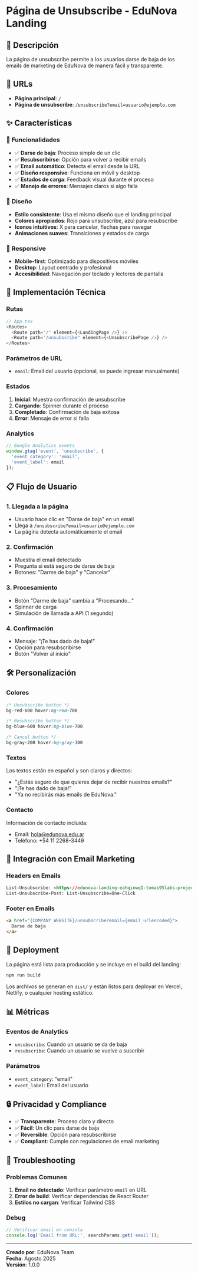 # Página de Unsubscribe - EduNova Landing

## 📧 **Descripción**

La página de unsubscribe permite a los usuarios darse de baja de los emails de marketing de EduNova de manera fácil y transparente.

## 🚀 **URLs**

- **Página principal**: `/`
- **Página de unsubscribe**: `/unsubscribe?email=usuario@ejemplo.com`

## ✨ **Características**

### 🎯 **Funcionalidades**
- ✅ **Darse de baja**: Proceso simple de un clic
- ✅ **Resubscribirse**: Opción para volver a recibir emails
- ✅ **Email automático**: Detecta el email desde la URL
- ✅ **Diseño responsive**: Funciona en móvil y desktop
- ✅ **Estados de carga**: Feedback visual durante el proceso
- ✅ **Manejo de errores**: Mensajes claros si algo falla

### 🎨 **Diseño**
- **Estilo consistente**: Usa el mismo diseño que el landing principal
- **Colores apropiados**: Rojo para unsubscribe, azul para resubscribe
- **Iconos intuitivos**: X para cancelar, flechas para navegar
- **Animaciones suaves**: Transiciones y estados de carga

### 📱 **Responsive**
- **Mobile-first**: Optimizado para dispositivos móviles
- **Desktop**: Layout centrado y profesional
- **Accesibilidad**: Navegación por teclado y lectores de pantalla

## 🔧 **Implementación Técnica**

### **Rutas**
```typescript
// App.tsx
<Routes>
  <Route path="/" element={<LandingPage />} />
  <Route path="/unsubscribe" element={<UnsubscribePage />} />
</Routes>
```

### **Parámetros de URL**
- `email`: Email del usuario (opcional, se puede ingresar manualmente)

### **Estados**
1. **Inicial**: Muestra confirmación de unsubscribe
2. **Cargando**: Spinner durante el proceso
3. **Completado**: Confirmación de baja exitosa
4. **Error**: Mensaje de error si falla

### **Analytics**
```typescript
// Google Analytics events
window.gtag('event', 'unsubscribe', {
  'event_category': 'email',
  'event_label': email
});
```

## 📋 **Flujo de Usuario**

### **1. Llegada a la página**
- Usuario hace clic en "Darse de baja" en un email
- Llega a `/unsubscribe?email=usuario@ejemplo.com`
- La página detecta automáticamente el email

### **2. Confirmación**
- Muestra el email detectado
- Pregunta si está seguro de darse de baja
- Botones: "Darme de baja" y "Cancelar"

### **3. Procesamiento**
- Botón "Darme de baja" cambia a "Procesando..."
- Spinner de carga
- Simulación de llamada a API (1 segundo)

### **4. Confirmación**
- Mensaje: "¡Te has dado de baja!"
- Opción para resubscribirse
- Botón "Volver al inicio"

## 🛠 **Personalización**

### **Colores**
```css
/* Unsubscribe button */
bg-red-600 hover:bg-red-700

/* Resubscribe button */
bg-blue-600 hover:bg-blue-700

/* Cancel button */
bg-gray-200 hover:bg-gray-300
```

### **Textos**
Los textos están en español y son claros y directos:
- "¿Estás seguro de que quieres dejar de recibir nuestros emails?"
- "¡Te has dado de baja!"
- "Ya no recibirás más emails de EduNova."

### **Contacto**
Información de contacto incluida:
- Email: hola@edunova.edu.ar
- Teléfono: +54 11 2268-3449

## 🔗 **Integración con Email Marketing**

### **Headers en Emails**
```html
List-Unsubscribe: <https://edunova-landing-eahginwq1-tomas95labs-projects.vercel.app/unsubscribe?email={email_urlencoded}>
List-Unsubscribe-Post: List-Unsubscribe=One-Click
```

### **Footer en Emails**
```html
<a href="{COMPANY_WEBSITE}/unsubscribe?email={email_urlencoded}">
  Darse de baja
</a>
```

## 🚀 **Deployment**

La página está lista para producción y se incluye en el build del landing:

```bash
npm run build
```

Los archivos se generan en `dist/` y están listos para deployar en Vercel, Netlify, o cualquier hosting estático.

## 📊 **Métricas**

### **Eventos de Analytics**
- `unsubscribe`: Cuando un usuario se da de baja
- `resubscribe`: Cuando un usuario se vuelve a suscribir

### **Parámetros**
- `event_category`: "email"
- `event_label`: Email del usuario

## 🔒 **Privacidad y Compliance**

- ✅ **Transparente**: Proceso claro y directo
- ✅ **Fácil**: Un clic para darse de baja
- ✅ **Reversible**: Opción para resubscribirse
- ✅ **Compliant**: Cumple con regulaciones de email marketing

## 🐛 **Troubleshooting**

### **Problemas Comunes**
1. **Email no detectado**: Verificar parámetro `email` en URL
2. **Error de build**: Verificar dependencias de React Router
3. **Estilos no cargan**: Verificar Tailwind CSS

### **Debug**
```typescript
// Verificar email en consola
console.log('Email from URL:', searchParams.get('email'));
```

---

**Creado por**: EduNova Team  
**Fecha**: Agosto 2025  
**Versión**: 1.0.0
